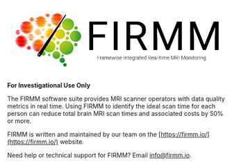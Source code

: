 ![Logo](img/FirmmLogo.png)

**For Investigational Use Only**

The FIRMM software suite provides MRI scanner operators with data quality metrics in real time. Using FIRMM to identify the ideal scan time for each person can reduce total brain MRI scan times and associated costs by 50% or more.

FIRMM is written and maintained by our team on the [https://firmm.io/](https://firmm.io/) website.

Need help or technical support for FIRMM?  Email [info@firmm.io](mailto:info@firmm.io).
